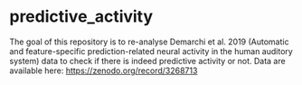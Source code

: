 # predictive_activity

The goal of this repository is to re-analyse Demarchi et al. 2019 (Automatic and feature-specific prediction-related neural activity in the human auditory system) data to check if there is indeed predictive activity or not.
Data are available here: https://zenodo.org/record/3268713
